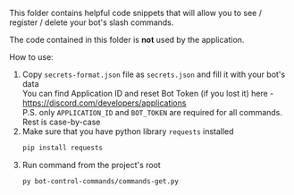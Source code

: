 This folder contains helpful code snippets that will allow you to see / register / delete your bot's slash commands.

The code contained in this folder is **not** used by the application.

How to use:
1) Copy `secrets-format.json` file as `secrets.json` and fill it with your bot's data  
    You can find Application ID and reset Bot Token (if you lost it) here - https://discord.com/developers/applications  
    P.S. only `APPLICATION_ID` and `BOT_TOKEN` are required for all commands. Rest is case-by-case
2) Make sure that you have python library `requests` installed  
    ```bash
    pip install requests
    ```
3) Run command from the project's root  
    ```bash
    py bot-control-commands/commands-get.py
    ```